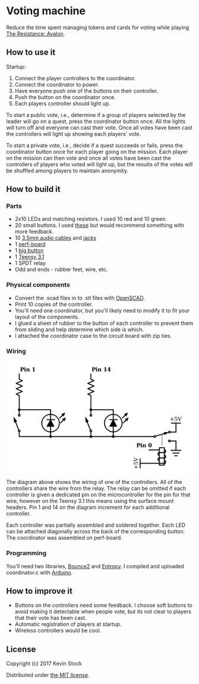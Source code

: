 # Voting machine

Reduce the time spent managing tokens and cards for voting while playing
[The Resistance: Avalon](https://boardgamegeek.com/boardgame/128882/resistance-avalon).

## How to use it

Startup:
1. Connect the player controllers to the coordinator.
2. Connect the coordinator to power.
3. Have everyone push one of the buttons on their controller.
4. Push the button on the coordinator once.
5. Each players controller should light up.

To start a public vote, i.e., determine if a group of players selected by the
leader will go on a quest, press the coordinator button once. All the lights
will turn off and everyone can cast their vote. Once all votes have been cast
the controllers will light up showing each players' vote.

To start a private vote, i.e., decide if a quest succeeds or fails, press the
coordinator button once for each player going on the mission. Each player on
the mission can then vote and once all votes have been cast the controllers of
players who voted will light up, but the results of the votes will be shuffled
among players to maintain anonymity.

## How to build it

### Parts

- 2x10 LEDs and matching resistors. I used 10 red and 10 green.
- 20 small buttons. I used [these](https://www.adafruit.com/product/3101) but
  would recommend something with more feedback.
- 10 [3.5mm audio cables](https://www.adafruit.com/product/876) and [jacks](https://www.adafruit.com/product/1699)
- 1 [perf-board](https://www.adafruit.com/product/1606)
- 1 [big button](https://www.adafruit.com/product/473)
- 1 [Teensy 3.1](https://www.pjrc.com/teensy/teensy31.html)
- 1 SPDT relay
- Odd and ends - rubber feet, wire, etc.


### Physical components

- Convert the .scad files in to .stl files with
  [OpenSCAD](http://www.openscad.org/).
- Print 10 copies of the controller.
- You'll need one coordinator, but you'll likely need to modify it to fit your
  layout of the components.
- I glued a sheet of rubber to the button of each controller to prevent them
  from sliding and help determine which side is which.
- I attached the coordinator case to the circuit board with zip ties.

### Wiring

![Controller wiring diagram](diagram.png)

The diagram above shows the wiring of one of the controllers. All of the
controllers share the wire from the relay. The relay can be omitted if each
controller is given a dedicated pin on the microcontroller for the pin for that
wire, however on the Teensy 3.1 this means using the surface mount headers.
Pin 1 and 14 on the diagram increment for each additional controller.

Each controller was partially assembled and soldered together. Each LED can be
attached diagonally across the back of the corresponding button. The
coordinator was assembled on perf-board.

### Programming

You'll need two libraries,
[Bounce2](https://github.com/thomasfredericks/Bounce2) and
[Entropy](https://github.com/pmjdebruijn/Arduino-Entropy-Library). I compiled
and uploaded coordinator.c with
[Arduino](https://www.arduino.cc/en/Main/Software).

## How to improve it

- Buttons on the controllers need some feedback. I choose soft buttons to avoid
  making it detectable when people vote, but its not clear to players that
  their vote has been cast.
- Automatic registration of players at startup.
- Wireless controllers would be cool.

## License

Copyright (c) 2017 Kevin Stock

Distributed under [the MIT license](LICENSE).
